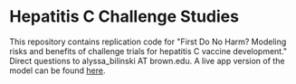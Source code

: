# Hepatitis C Challenge Studies

This repository contains replication code for "First Do No Harm? Modeling risks and benefits of challenge trials for hepatitis C vaccine development."  Direct questions to alyssa_bilinski AT brown.edu.  A live app version of the model can be found [here](https://rachel-slimovitch.shinyapps.io/3_app/).
